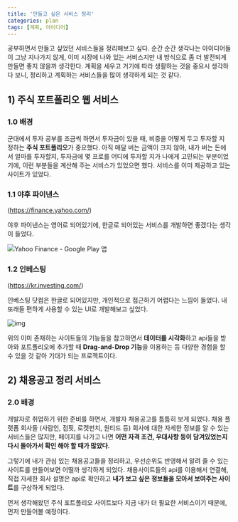 ```yaml
---
title: '만들고 싶은 서비스 정리'
categories: plan
tags: [계획, 아이디어]
---
```


공부하면서 만들고 싶었던 서비스들을 정리해보고 싶다. 순간 순간 생각나는 아이디어들이 그냥 지나가지 않게, 이미 시장에 나와 있는 서비스지만 내 방식으로 좀 더 발전되게 만들면 좋지 않을까 생각한다. 계획을 세우고 거기에 따라 생활하는 것을 중요시 생각하다 보니, 정리하고 계획하는 서비스들을 많이 생각하게 되는 것 같다.

## 1) 주식 포트폴리오 웹 서비스

### 1.0 배경

군대에서 투자 공부를 조금씩 하면서 투자금이 있을 때, 비중을 어떻게 두고 투자할 지 정하는 <b>주식 포트폴리오</b>가 중요했다. 아직 매달 버는 금액이 크지 않아, 내가 버는 돈에서 얼마를 투자할지, 투자금에 몇 프로를 어디에 투자할 지가 나에게 고민되는 부분이었기에, 이런 부분들을 계산해 주는 서비스가 있었으면 했다. 서비스를 이미 제공하고 있는 사이트가 있었다.

### 1.1 야후 파이낸스

(https://finance.yahoo.com/)

야후 파이낸스는 영어로 되어있기에, 한글로 되어있는 서비스를 개발하면 좋겠다는 생각이 들었다.

![Yahoo Finance - Google Play 앱](https://encrypted-tbn0.gstatic.com/images?q=tbn:ANd9GcRXhag0aHj8UXDUqOD6rephxkmbWoaAhgi_eg&usqp=CAU)

### 1.2 인베스팅

(https://kr.investing.com/)

인베스팅 닷컴은 한글로 되어있지만, 개인적으로 접근하기 어렵다는 느낌이 들었다. 내 또래들 편하게 사용할 수 있는 UI로 개발해보고 싶었다.

![img](https://blog.kakaocdn.net/dn/bXWdb3/btrKGykvvgI/76SeGh8OOmqmRrtlMVFeIk/img.png)

위의 이미 존재하는 사이트들의 기능들을 참고하면서 **데이터를 시각화**하고 api들을 받아와 포트폴리오에 추가할 때 **Drag-and-Drop 기능**을 이용하는 등 다양한 경험을 할 수 있을 것 같아 기대가 되는 프로젝트이다.

## 2) 채용공고 정리 서비스

### 2.0 배경

개발자로 취업하기 위한 준비를 하면서, 개발자 채용공고를 틈틈히 보게 되었다. 채용 플랫폼 회사들 (사람인, 점핏, 로켓펀치, 원티드 등) 회사에 대한 자세한 정보를 알 수 있는 서비스들은 많지만, 페이지를 나가고 나면 **어떤 자격 조건, 우대사항 등이 담겨있었는지 다시 돌아가서 확인 해야 할 때가 많았다**.

그렇기에 내가 관심 있는 채용공고들을 정리하고, 우선순위도 반영해서 알려 줄 수 있는 사이트를 만들어보면 어떨까 생각하게 되었다. 채용사이트들의 api를 이용해서 연결해, 직접 자세한 회사 설명은 api로 확인하고 <b>내가 보고 싶은 정보들을 모아서 보여주는 사이트</b>를 구상하게 되었다.

먼저 생각해왔던 주식 포트폴리오 사이트보다 지금 내가 더 필요한 서비스이기 때문에, 먼저 만들어볼 예정이다.
